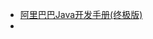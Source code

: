 - [阿里巴巴Java开发手册(终极版)](http://img.zongqilive.cn/%E9%98%BF%E9%87%8C%E5%B7%B4%E5%B7%B4Java%E5%BC%80%E5%8F%91%E6%89%8B%E5%86%8C%28%E7%BB%88%E6%9E%81%E7%89%88%29.pdf)
- 


